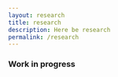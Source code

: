 ```yaml
---
layout: research
title: research
description: Here be research
permalink: /research
---
```



### **Work in progress**